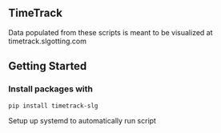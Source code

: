 ## TimeTrack

Data populated from these scripts is meant to be visualized at timetrack.slgotting.com


## Getting Started

### Install packages with

`pip install timetrack-slg`


Setup up systemd to automatically run script
